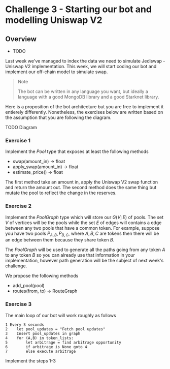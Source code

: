 # Challenge 3 - Starting our bot and modelling Uniswap V2

## Overview
- TODO

Last week we've managed to index the data we need to simulate Jediswap - Uniswap V2 implementation. This week, we will start coding our bot and implement our off-chain model to simulate swap.

> Note
>
>The bot can be written in any language you want, but ideally a language with a good MongoDB library and a good Starknet library.

Here is a proposition of the bot architecture but you are free to implement it entierely differently. Nonetheless, the exercises below are written based on the assumption that you are following the diagram. 

TODO Diagram

### Exercise 1

Implement the $Pool$ type that exposes at least the following methods

- swap(amount_in) -> float
- apply_swap(amount_in) -> float
- estimate_price() -> float

The first method take an amount in, apply the Uniswap V2 swap function and return the amount out. The second method does the same thing but mutate the pool to reflect the change in the reserves.

### Exercise 2

Implement the $PoolGraph$ type which will store our $G(V;E)$ of pools. The set $V$ of vertices will be the pools while the set $E$ of edges will contains a edge between any two pools that have a common token. For example, suppose you have two pools $P_{A,B},P_{B,C}$, where $A,B,C$ are tokens then there will be an edge between them because they share token $B$.

The $PoolGraph$ will be used to generate all the paths going from any token $A$ to any token $B$ so you can already use that information in your implementation, however path generation will be the subject of next week's challenge.

We propose the following methods

- add_pool(pool)
- routes(from, to) -> RouteGraph

### Exercise 3

The main loop of our bot will work roughly as follows

```
1 Every S seconds
2    let pool_updates = "Fetch pool updates"   
3    Insert pool_updates in graph  
4    for (A,B) in token_lists:
5        let arbitrage = find arbitrage opportunity
6        if arbitrage is None goto 4
7        else execute arbitrage
```

Implement the steps 1-3
